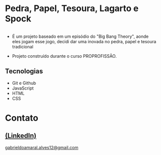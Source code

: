 # Pedra, Papel, Tesoura, Lagarto e Spock

<div align="center">
  <img src="https://github.com/skypse/Projeto-01-JavaScript-Rock-Paper-Scissors-Lizard-Spock/assets/97822775/da1d08d6-d44b-4cda-9a82-51b13abb08e4" alt="">
</div>


 - É um projeto baseado em um episódio do "Big Bang Theory", aonde eles jogam esse jogo, decidi dar uma inovada no pedra, papel e tesoura tradicional

 - Projeto construído durante o curso PROPROFISSÃO.
## Tecnologias

- Git e Github
- JavaScript
- HTML
- CSS

# Contato
[(LinkedIn)](https://www.linkedin.com/in/gabriel-do-amaral-alves-3a1055236/)
-----
gabrieldoamaral.alves12@gmail.com
